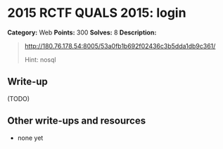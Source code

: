 # 2015 RCTF QUALS 2015: login

**Category:** Web
**Points:** 300
**Solves:** 8
**Description:**

> <http://180.76.178.54:8005/53a0fb1b692f02436c3b5dda1db9c361/>
> 
> 
> Hint: nosql


## Write-up

(TODO)

## Other write-ups and resources

* none yet
